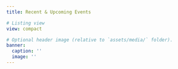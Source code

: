 ```yaml
---
title: Recent & Upcoming Events

# Listing view
view: compact

# Optional header image (relative to `assets/media/` folder).
banner:
  caption: ''
  image: ''
---
```

